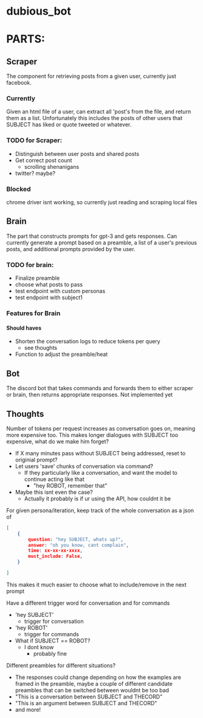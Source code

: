 # dubious_bot

# PARTS:

## Scraper

The component for retrieving posts from a given user, currently just facebook.

### Currently

Given an html file of a user, can extract all 'post's from the file, and return them as a list. Unfortunately this includes the posts of other users that SUBJECT has liked or quote tweeted or whatever.

### TODO for Scraper:
- Distinguish between user posts and shared posts
- Get correct post count
  - scrolling shenanigans
- twitter? maybe?

### Blocked

chrome driver isnt working, so currently just reading and scraping local files


## Brain

The part that constructs prompts for gpt-3 and gets responses.
Can currently generate a prompt based on a preamble, a list of a user's previous posts,
and additional prompts provided by the user.

### TODO for brain:
- Finalize preamble
- choose what posts to pass
- test endpoint with custom personas
- test endpoint with subject1

### Features for Brain

#### Should haves
- Shorten the conversation logs to reduce tokens per query
  - see thoughts
- Function to adjust the preamble/heat

## Bot

The discord bot that takes commands and forwards them to either scraper or brain, then returns appropriate responses. Not implemented yet

## Thoughts

Number of tokens per request increases as conversation goes on, meaning more expensive too.
This makes longer dialogues with SUBJECT too expensive, what do we make him forget?
- If X many minutes pass without SUBJECT being addressed, reset to originial prompt?
- Let users 'save' chunks of conversation via command?
  - If they particularly like a conversation, and want the model to continue acting like that
    - "hey ROBOT, remember that"
- Maybe this isnt even the case?
  - Actually it probably is if ur using the API, how couldnt it be

For given persona/iteration, keep track of the whole conversation as a json of
```json
[
    {
        question: "hey SUBJECT, whats up?",
        answer: "oh you know, cant complain",
        time: xx-xx-xx-xxxx,
        must_include: False,
    }

]
```
This makes it much easier to choose what to include/remove in the next prompt  

  

Have a different trigger word for conversation and for commands
- 'hey SUBJECT'
  - trigger for conversation
- 'hey ROBOT'
  - trigger for commands
- What if SUBJECT == ROBOT?
  - I dont know
    - probably fine

Different preambles for different situations?
- The responses could change depending on how the examples are framed in the preamble, maybe a couple of different candidate preambles that can be switched between wouldnt be too bad
- "This is a conversation between SUBJECT and THECORD"
- "This is an argument between SUBJECT and THECORD"
- and more!

